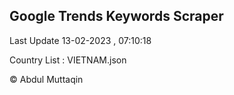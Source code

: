 

## Google Trends Keywords Scraper 
 
Last Update 13-02-2023 , 07:10:18

Country List :
VIETNAM.json



© Abdul Muttaqin 
